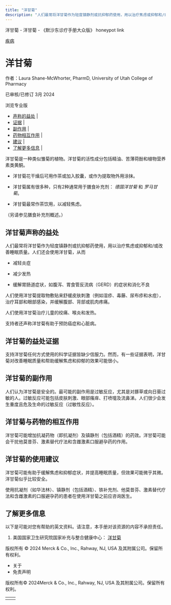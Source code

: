 ```yaml
---
title: "洋甘菊"
description: "人们最常将洋甘菊作为轻度镇静剂或抗抑郁药使用，用以治疗焦虑或抑郁和/或改善睡眠质量。人们还会使用洋甘菊，从而"
---
```


﻿洋甘菊 \- 洋甘菊 \- 《默沙东诊疗手册大众版》 honeypot link



[疾病](https://www.merckmanuals.com/home/resourcespages/healthyliving_rel2.3)

# 洋甘菊

作者：Laura Shane-McWhorter, PharmD, University of Utah College of Pharmacy

已审核/已修订 3月 2024

浏览专业版

- [声称的益处](#声称的益处_v61151054_zh) \|
- [证据](#证据_v61151075_zh) \|
- [副作用](#副作用_v61151081_zh) \|
- [药物相互作用](#药物相互作用_v61151086_zh) \|
- [建议](#建议_v61151089_zh) \|
- [了解更多信息](#了解更多信息_v88387886_zh) \|

洋甘菊是一种类似雏菊的植物。洋甘菊的活性成分包括精油、苦薄荷酚和植物营养素类黄酮。

- 洋甘菊花干燥后可用作茶或加入胶囊，或作为提取物外用涂抹。

- 洋甘菊属有很多种，只有2种通常用于膳食补充剂： _德国洋甘菊_ 和 _罗马甘菊_。

- 洋甘菊最常作茶饮用，以减轻焦虑。


（另请参见膳食补充剂概述。）

## 洋甘菊声称的益处

人们最常将洋甘菊作为轻度镇静剂或抗抑郁药使用，用以治疗焦虑或抑郁和/或改善睡眠质量。人们还会使用洋甘菊，从而

- 减轻炎症

- 减少发热

- 缓解胃肠道症状，如腹泻、胃食管反流病（GERD）的症状和消化不良


人们使用洋甘菊提取物敷贴来舒缓皮肤刺激（例如湿疹、毒藤、尿布疹和水痘），治疗耳部和眼部感染，并缓解腹部、背部或肌肉疼痛。

人们使用洋甘菊治疗儿童的绞痛、喉炎和发热。

支持者还声称洋甘菊有助于预防癌症和心脏病。

## 洋甘菊的益处证据

支持洋甘菊任何方式使用的科学证据皆缺少信服力。然而，有一些证据表明，洋甘菊对改善睡眠质量和帮助缓解焦虑和抑郁的效果可能很小。

## 洋甘菊的副作用

人们认为洋甘菊是安全的。最可能的副作用是过敏反应，尤其是对豚草或向日葵过敏的人。过敏反应可能包括皮肤刺激、眼部瘙痒、打喷嚏及流鼻涕。人们很少会发生重度且危及生命的过敏反应（过敏性反应）。

## 洋甘菊与药物的相互作用

洋甘菊可能增加抗凝药物（即抗凝剂）及镇静剂（包括酒精）的药效。洋甘菊可能会干扰他莫昔芬、激素替代疗法和含雌激素口服避孕药的作用。

## 洋甘菊的使用建议

洋甘菊可能有助于缓解焦虑和抑郁症状，并提高睡眠质量，但效果可能微乎其微。洋甘菊似乎比较安全。

使用抗凝剂（如华法林）、镇静剂（包括酒精）、铁补充剂、他莫昔芬、激素替代疗法和含雌激素的口服避孕药的患者在使用洋甘菊之前应咨询医生。

## 了解更多信息

以下是可能对您有帮助的英文资料。请注意，本手册对该资源的内容不承担责任。

1. 美国国家卫生研究院国家补充与整合健康中心： [洋甘菊](https://www.nccih.nih.gov/health/chamomile)




版权所有 © 2024
Merck & Co., Inc., Rahway, NJ, USA 及其附属公司。保留所有权利。

- 关于
- 免责声明

版权所有© 2024Merck & Co., Inc., Rahway, NJ, USA 及其附属公司。保留所有权利。

|     |     |
| --- | --- |
|  |  |